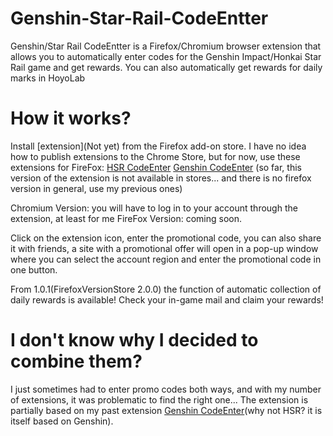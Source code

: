 # Genshin-Star-Rail-CodeEntter
Genshin/Star Rail CodeEntter is a Firefox/Chromium browser extension that allows you to automatically enter codes for the Genshin Impact/Honkai Star Rail game and get rewards. You can also automatically get rewards for daily marks in HoyoLab

# How it works?
Install [extension](Not yet) from the Firefox add-on store.
I have no idea how to publish extensions to the Chrome Store, but for now, use these extensions for FireFox:
[HSR CodeEnter](addons.mozilla.org/addon/hsr-codeenter/)
[Genshin CodeEnter](addons.mozilla.org/addon/genshin-codeenter/)
(so far, this version of the extension is not available in stores... and there is no firefox version in general, use my previous ones)

Chromium Version: you will have to log in to your account through the extension, at least for me
FireFox Version: coming soon.

Click on the extension icon, enter the promotional code, you can also share it with friends, a site with a promotional offer will open in a pop-up window where you can select the account region and enter the promotional code in one button.

From 1.0.1(FirefoxVersionStore 2.0.0) the function of automatic collection of daily rewards is available!
Check your in-game mail and claim your rewards!
# I don't know why I decided to combine them?
I just sometimes had to enter promo codes both ways, and with my number of extensions, it was problematic to find the right one...
The extension is partially based on my past extension [Genshin CodeEnter](https://github.com/Kajitsy/Genshin-CodeEnter)(why not HSR? it is itself based on Genshin).
